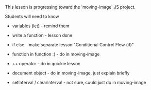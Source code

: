 This lesson is progressing toward the 'moving-image' JS project.

Students will need to know

- variables (let) - remind them
- write a function - lesson done
- if else - make separate lesson "Conditional Control Flow (if)"

- function in function :( - do in moving-image

- ++ operator - do in quickie lesson

- document object - do in moving-image, just explain briefly

- setInterval / clearInterval - not sure, could just do in moving-image
